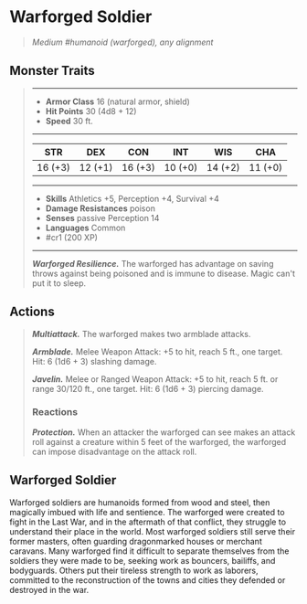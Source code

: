 # Warforged Soldier
>*Medium #humanoid (warforged), any alignment*
## Monster Traits
>___
>- **Armor Class** 16 (natural armor, shield)
>- **Hit Points** 30 (4d8 + 12)
>- **Speed** 30 ft.
>___
>|STR|DEX|CON|INT|WIS|CHA|
>|:---:|:---:|:---:|:---:|:---:|:---:|
>|16 (+3)|12 (+1)|16 (+3)|10 (+0)|14 (+2)|11 (+0)|
>___
>- **Skills** Athletics +5, Perception +4, Survival +4
>- **Damage Resistances** poison
>- **Senses** passive Perception 14
>- **Languages** Common
>- #cr1 (200 XP)
>___
>***Warforged Resilience.*** The warforged has advantage on saving throws against being poisoned and is immune to disease. Magic can't put it to sleep.  
>
## Actions
>***Multiattack.*** The warforged makes two armblade attacks.  
>
>***Armblade.*** Melee Weapon Attack: +5 to hit, reach 5 ft., one target. Hit: 6 (1d6 + 3) slashing damage.  
>
>***Javelin.*** Melee  or Ranged Weapon Attack: +5 to hit, reach 5 ft. or range 30/120 ft., one target. Hit: 6 (1d6 + 3) piercing damage.  
>
>### Reactions
>***Protection.*** When an attacker the warforged can see makes an attack roll against a creature within 5 feet of the warforged, the warforged can impose disadvantage on the attack roll.
## Warforged Soldier
Warforged soldiers are humanoids formed from wood and steel, then magically imbued with life and sentience. The warforged were created to fight in the Last War, and in the aftermath of that conflict, they struggle to understand their place in the world.
Most warforged soldiers still serve their former masters, often guarding dragonmarked houses or merchant caravans. Many warforged find it difficult to separate themselves from the soldiers they were made to be, seeking work as bouncers, bailiffs, and bodyguards. Others put their tireless strength to work as laborers, committed to the reconstruction of the towns and cities they defended or destroyed in the war.
